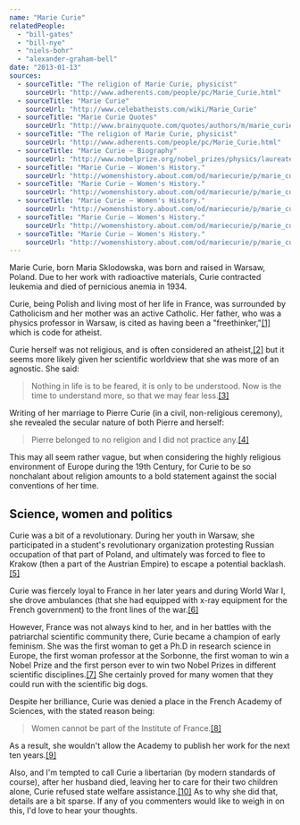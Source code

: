 ```yaml
---
name: "Marie Curie"
relatedPeople:
  - "bill-gates"
  - "bill-nye"
  - "niels-bohr"
  - "alexander-graham-bell"
date: "2013-01-13"
sources:
  - sourceTitle: "The religion of Marie Curie, physicist"
    sourceUrl: "http://www.adherents.com/people/pc/Marie_Curie.html"
  - sourceTitle: "Marie Curie"
    sourceUrl: "http://www.celebatheists.com/wiki/Marie_Curie"
  - sourceTitle: "Marie Curie Quotes"
    sourceUrl: "http://www.brainyquote.com/quotes/authors/m/marie_curie.html"
  - sourceTitle: "The religion of Marie Curie, physicist"
    sourceUrl: "http://www.adherents.com/people/pc/Marie_Curie.html"
  - sourceTitle: "Marie Curie – Biography"
    sourceUrl: "http://www.nobelprize.org/nobel_prizes/physics/laureates/1903/marie-curie-bio.html"
  - sourceTitle: "Marie Curie – Women's History."
    sourceUrl: "http://womenshistory.about.com/od/mariecurie/p/marie_curie.htm"
  - sourceTitle: "Marie Curie – Women's History."
    sourceUrl: "http://womenshistory.about.com/od/mariecurie/p/marie_curie.htm"
  - sourceTitle: "Marie Curie – Women's History."
    sourceUrl: "http://womenshistory.about.com/od/mariecurie/p/marie_curie.htm"
  - sourceTitle: "Marie Curie – Women's History."
    sourceUrl: "http://womenshistory.about.com/od/mariecurie/p/marie_curie.htm"
  - sourceTitle: "Marie Curie – Women's History."
    sourceUrl: "http://womenshistory.about.com/od/mariecurie/p/marie_curie.htm"
---
```


Marie Curie, born Maria Sklodowska, was born and raised in Warsaw, Poland. Due to her work with radioactive materials, Curie contracted leukemia and died of pernicious anemia in 1934.

Curie, being Polish and living most of her life in France, was surrounded by Catholicism and her mother was an active Catholic. Her father, who was a physics professor in Warsaw, is cited as having been a "freethinker,"<a class="source-citation" href="http://www.adherents.com/people/pc/Marie_Curie.html" title="The religion of Marie Curie, physicist">[1]</a> which is code for atheist.

Curie herself was not religious, and is often considered an atheist,<a class="source-citation" href="http://www.celebatheists.com/wiki/Marie_Curie" title="Marie Curie">[2]</a> but it seems more likely given her scientific worldview that she was more of an agnostic. She said:

>Nothing in life is to be feared, it is only to be understood. Now is the time to understand more, so that we may fear less.<a class="source-citation" href="http://www.brainyquote.com/quotes/authors/m/marie_curie.html" title="Marie Curie Quotes">[3]</a>

Writing of her marriage to Pierre Curie (in a civil, non-religious ceremony), she revealed the secular nature of both Pierre and herself:

>Pierre belonged to no religion and I did not practice any.<a class="source-citation" href="http://www.adherents.com/people/pc/Marie_Curie.html" title="The religion of Marie Curie, physicist">[4]</a>

This may all seem rather vague, but when considering the highly religious environment of Europe during the 19th Century, for Curie to be so nonchalant about religion amounts to a bold statement against the social conventions of her time.


## Science, women and politics

Curie was a bit of a revolutionary. During her youth in Warsaw, she participated in a student's revolutionary organization protesting Russian occupation of that part of Poland, and ultimately was forced to flee to Krakow (then a part of the Austrian Empire) to escape a potential backlash.<a class="source-citation" href="http://www.nobelprize.org/nobel_prizes/physics/laureates/1903/marie-curie-bio.html" title="Marie Curie – Biography">[5]</a>

Curie was fiercely loyal to France in her later years and during World War I, she drove ambulances (that she had equipped with x-ray equipment for the French government) to the front lines of the war.<a class="source-citation" href="http://womenshistory.about.com/od/mariecurie/p/marie_curie.htm" title="Marie Curie – Women&apos;s History.">[6]</a>

However, France was not always kind to her, and in her battles with the patriarchal scientific community there, Curie became a champion of early feminism. She was the first woman to get a Ph.D in research science in Europe, the first woman professor at the Sorbonne, the first woman to win a Nobel Prize and the first person ever to win two Nobel Prizes in different scientific disciplines.<a class="source-citation" href="http://womenshistory.about.com/od/mariecurie/p/marie_curie.htm" title="Marie Curie – Women&apos;s History.">[7]</a> She certainly proved for many women that they could run with the scientific big dogs.

Despite her brilliance, Curie was denied a place in the French Academy of Sciences, with the stated reason being:

>Women cannot be part of the Institute of France.<a class="source-citation" href="http://womenshistory.about.com/od/mariecurie/p/marie_curie.htm" title="Marie Curie – Women&apos;s History.">[8]</a>

As a result, she wouldn't allow the Academy to publish her work for the next ten years.<a class="source-citation" href="http://womenshistory.about.com/od/mariecurie/p/marie_curie.htm" title="Marie Curie – Women&apos;s History.">[9]</a>

Also, and I'm tempted to call Curie a libertarian (by modern standards of course), after her husband died, leaving her to care for their two children alone, Curie refused state welfare assistance.<a class="source-citation" href="http://womenshistory.about.com/od/mariecurie/p/marie_curie.htm" title="Marie Curie – Women&apos;s History.">[10]</a> As to why she did that, details are a bit sparse. If any of you commenters would like to weigh in on this, I'd love to hear your thoughts.